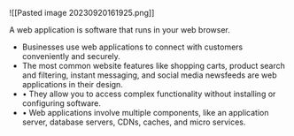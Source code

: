 ![[Pasted image 20230920161925.png]]

A web application is software that runs in your web browser.
- Businesses use web applications to connect with customers conveniently and securely.
- The most common website features like shopping carts, product search and filtering, instant messaging, and social media newsfeeds are web applications in their design.
- • They allow you to access complex functionality without installing or configuring software.
- • Web applications involve multiple components, like an application server, database servers, CDNs, caches, and micro services.
